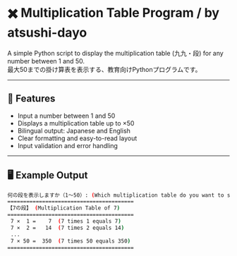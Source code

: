 # ✖️ Multiplication Table Program / by atsushi-dayo

A simple Python script to display the multiplication table (九九・段) for any number between 1 and 50.  
最大50までの掛け算表を表示する、教育向けPythonプログラムです。

---

## 🔢 Features

- Input a number between 1 and 50
- Displays a multiplication table up to ×50
- Bilingual output: Japanese and English
- Clear formatting and easy-to-read layout
- Input validation and error handling

---

## 🖥️ Example Output

```bash
何の段を表示しますか（1～50）: (Which multiplication table do you want to see? (1-50)): 7
========================================
【7の段】 (Multiplication Table of 7)
========================================
 7 ×  1 =    7  (7 times 1 equals 7)
 7 ×  2 =   14  (7 times 2 equals 14)
 ...
 7 × 50 =  350  (7 times 50 equals 350)
========================================
